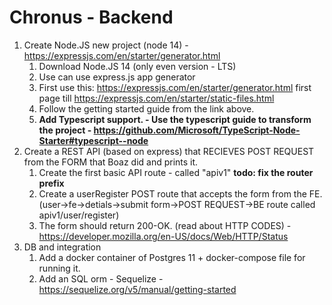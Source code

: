 # Chronus - Backend


1. Create Node.JS new project (node 14) - https://expressjs.com/en/starter/generator.html
    1. Download Node.JS 14 (only even version - LTS)
    1. Use can use express.js app generator
    1. First use this: https://expressjs.com/en/starter/generator.html first page till https://expressjs.com/en/starter/static-files.html
    1. Follow the getting started guide from the link above.
    1. **Add Typescript support. - Use the typescript guide to transform the project - https://github.com/Microsoft/TypeScript-Node-Starter#typescript--node**
1. Create a REST API (based on express) that RECIEVES POST REQUEST from the FORM that Boaz did and prints it.
    1. Create the first basic API route - called "apiv1" **todo: fix the router prefix**
    1. Create a userRegister POST route that accepts the form from the FE. (user->fe->detials->submit form->POST REQUEST->BE route called apiv1/user/register)
    1. The form should return 200-OK. (read about HTTP CODES) - https://developer.mozilla.org/en-US/docs/Web/HTTP/Status
1. DB and integration
    1. Add a  docker container of Postgres 11 + docker-compose file for running it.
    1. Add an SQL orm - Sequelize - https://sequelize.org/v5/manual/getting-started
